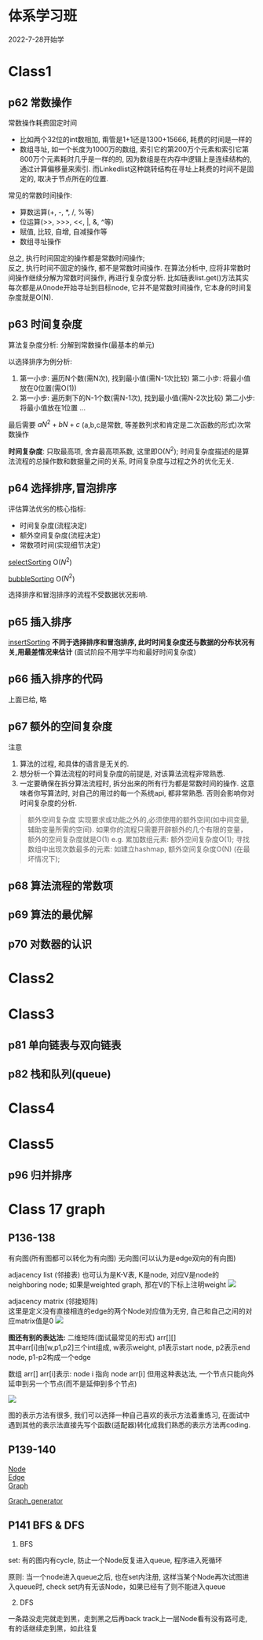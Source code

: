 # 体系学习班 
2022-7-28开始学

# Class1
## p62 常数操作
常数操作耗费固定时间 
+ 比如两个32位的int数相加, 甭管是1+1还是1300+15666, 耗费的时间是一样的
+ 数组寻址, 如一个长度为1000万的数组, 索引它的第200万个元素和索引它第800万个元素耗时几乎是一样的的, 因为数组是在内存中逻辑上是连续结构的, 通过计算偏移量来索引. 而Linkedlist这种跳转结构在寻址上耗费的时间不是固定的, 取决于节点所在的位置.

常见的常数时间操作:
+ 算数运算(+, -, *, /, %等)
+ 位运算(>>, >>>, <<, |, &, ^等)
+ 赋值, 比较, 自增, 自减操作等
+ 数组寻址操作

总之, 执行时间固定的操作都是常数时间操作;  
反之, 执行时间不固定的操作, 都不是常数时间操作. 在算法分析中, 应将非常数时间操作继续分解为常数时间操作, 再进行复杂度分析. 比如链表list.get()方法其实每次都是从0node开始寻址到目标node, 它并不是常数时间操作, 它本身的时间复杂度就是O(N).

## p63 时间复杂度
算法复杂度分析: 分解到常数操作(最基本的单元)

以选择排序为例分析:
1) 第一小步: 遍历N个数(需N次), 找到最小值(需N-1次比较)
   第二小步: 将最小值放在0位置(需O(1))
2) 第一小步: 遍历剩下的N-1个数(需N-1次), 找到最小值(需N-2次比较)
   第二小步: 将最小值放在1位置
   ...

最后需要 $aN^2+bN+c$ (a,b,c是常数, 等差数列求和肯定是二次函数的形式)次常数操作

**时间复杂度**: 只取最高项, 舍弃最高项系数, 这里即O($N^2$); 时间复杂度描述的是算法流程的总操作数和数据量之间的关系, 时间复杂度与过程之外的优化无关.

## p64 选择排序,冒泡排序
评估算法优劣的核心指标:
+ 时间复杂度(流程决定)
+ 额外空间复杂度(流程决定)
+ 常数项时间(实现细节决定)

[selectSorting](../beginner/class1/Code07_SelectionSorting.java)
O($N^2$)

[bubbleSorting](../beginner/class1/Code08_bubbleSort.java)
O($N^2$)

选择排序和冒泡排序的流程不受数据状况影响.

## p65 插入排序
[insertSorting](../beginner/class1/Code09_insertSort.java)
**不同于选择排序和冒泡排序, 此时时间复杂度还与数据的分布状况有关,用最差情况来估计**
(面试阶段不用学平均和最好时间复杂度)


## p66 插入排序的代码
上面已给, 略

## p67 额外的空间复杂度
注意  
1. 算法的过程, 和具体的语言是无关的.
2. 想分析一个算法流程的时间复杂度的前提是, 对该算法流程非常熟悉.
3. 一定要确保在拆分算法流程时, 拆分出来的所有行为都是常数时间的操作. 这意味者你写算法时, 对自己的用过的每一个系统api, 都非常熟悉. 否则会影响你对时间复杂度的分析.

> 额外空间复杂度
> 实现要求或功能之外的,必须使用的额外空间(如中间变量, 辅助变量所需的空间). 如果你的流程只需要开辟额外的几个有限的变量， 额外的空间复杂度就是O(1)
> e.g. 累加数组元素: 额外空间复杂度O(1);
> 寻找数组中出现次数最多的元素: 如建立hashmap, 额外空间复杂度O(N) (在最坏情况下);



## p68 算法流程的常数项





## p69 算法的最优解




## p70 对数器的认识



# Class2





# Class3
## p81 单向链表与双向链表



## p82 栈和队列(queue)


# Class4




# Class5
## p96 归并排序




# Class 17 graph
## P136-138
有向图(所有图都可以转化为有向图)
无向图(可以认为是edge双向的有向图)


adjacency list (邻接表)
也可认为是K-V表, K是node, 对应V是node的neighboring node; 如果是weighted graph, 那在V的下标上注明weight
![](Src/adjacencyList.jpg)

adjacency matrix (邻接矩阵)  
这里是定义没有直接相连的edge的两个Node对应值为无穷, 自己和自己之间的对应matrix值是0
![](Src/adjacencymatrix.jpg)

**图还有别的表达法:**
二维矩阵(面试最常见的形式)
arr[][]  
其中arr[i]由[w,p1,p2]三个int组成, w表示weight, p1表示start node, p2表示end node, p1-p2构成一个edge

数组
arr[]
arr[i]表示: node i 指向 node arr[i]
但用这种表达法, 一个节点只能向外延申到另一个节点(而不是延伸到多个节点) 

![](Src/arrayGraph.jpg)


图的表示方法有很多, 我们可以选择一种自己喜欢的表示方法着重练习, 在面试中遇到其他的表示法直接先写个函数(适配器)转化成我们熟悉的表示方法再coding.

## P139-140

[Node](Class17/Node.java)  
[Edge](Class17/Edge.java)  
[Graph](Class17/Graph.java)

[Graph_generator](Class17/GraphGenerator.java)

## P141 BFS & DFS

1. BFS

set: 有的图内有cycle, 防止一个Node反复进入queue, 程序进入死循环

原则: 当一个node进入queue之后, 也在set内注册, 这样当某个Node再次试图进入queue时, check set内有无该Node，如果已经有了则不能进入queue 

2. DFS

一条路没走完就走到黑，走到黑之后再back track上一层Node看有没有路可走, 有的话继续走到黑，如此往复

